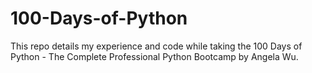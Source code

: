 # 100-Days-of-Python
This repo details my experience and code while taking the 100 Days of Python - The Complete Professional Python Bootcamp by Angela Wu.
